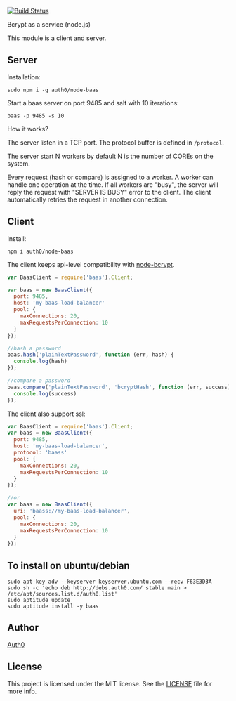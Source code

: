 [![Build Status](https://travis-ci.org/auth0/node-baas.svg?branch=master)](https://travis-ci.org/auth0/node-baas)

Bcrypt as a service (node.js)


This module is a client and server.

## Server

Installation:

```
sudo npm i -g auth0/node-baas
```

Start a baas server on port 9485 and salt with 10 iterations:

```
baas -p 9485 -s 10
```

How it works?

The server listen in a TCP port. The protocol buffer is defined in `/protocol`.

The server start N workers by default N is the number of COREs on the system.

Every request (hash or compare) is assigned to a worker. A worker can handle one operation at the time. If all workers are "busy", the server will reply the request with "SERVER IS BUSY" error to the client. The client automatically retries the request in another connection.

## Client

Install:

```
npm i auth0/node-baas
```

The client keeps api-level compatibility with [node-bcrypt](https://github.com/ncb000gt/node.bcrypt.js/).

```javascript
var BaasClient = require('baas').Client;

var baas = new BaasClient({
  port: 9485,
  host: 'my-baas-load-balancer'
  pool: {
    maxConnections: 20,
    maxRequestsPerConnection: 10
  }
});

//hash a password
baas.hash('plainTextPassword', function (err, hash) {
  console.log(hash)
});

//compare a password
baas.compare('plainTextPassword', 'bcryptHash', function (err, success) {
  console.log(success)
});

```

The client also support ssl:

```javascript
var BaasClient = require('baas').Client;
var baas = new BaasClient({
  port: 9485,
  host: 'my-baas-load-balancer',
  protocol: 'baass'
  pool: {
    maxConnections: 20,
    maxRequestsPerConnection: 10
  }
});

//or
var baas = new BaasClient({
  uri: 'baass://my-baas-load-balancer',
  pool: {
    maxConnections: 20,
    maxRequestsPerConnection: 10
  }
});
```


## To install on ubuntu/debian

```
sudo apt-key adv --keyserver keyserver.ubuntu.com --recv F63E3D3A
sudo sh -c 'echo deb http://debs.auth0.com/ stable main > /etc/apt/sources.list.d/auth0.list'
sudo aptitude update
sudo aptitude install -y baas
```

## Author

[Auth0](http://auth0.com)

## License

This project is licensed under the MIT license. See the [LICENSE](LICENSE) file for more info.
